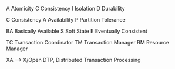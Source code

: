 A	Atomicity
C	Consistency
I	 Isolation
D  Durability

C	Consistency
A	Availability
P	Partition Tolerance

BA	Basically Available
S	 Soft State
E	 Eventually Consistent

TC		Transaction Coordinator
TM		Transaction Manager
RM		Resource Manager

XA   -->  X/Open DTP, Distributed Transaction Processing


